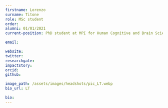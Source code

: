 ```yaml
---
firstname: Lorenzo
surname: Titone
role: MSc student
order:
alumni: 01/01/2021
current-position: PhD student at MPI for Human Cognitive and Brain Sciences

email:

website:
twitter:
researchgate:
impactstory:
orcid:
github:

image_path: /assets/images/headshots/pic_LT.webp
bio_url: LT

bio:
---
```

